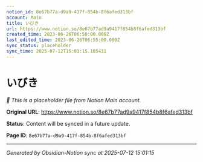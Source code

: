 ```yaml
---
notion_id: 8e67b77a-d9a9-417f-854b-8f6afed313bf
account: Main
title: いびき
url: https://www.notion.so/8e67b77ad9a9417f854b8f6afed313bf
created_time: 2023-06-26T06:50:00.000Z
last_edited_time: 2023-06-26T06:55:00.000Z
sync_status: placeholder
sync_time: 2025-07-12T15:01:15.105431
---
```


# いびき

*🔄 This is a placeholder file from Notion Main account.*

**Original URL**: https://www.notion.so/8e67b77ad9a9417f854b8f6afed313bf

**Status**: Content will be synced in a future update.

**Page ID**: `8e67b77a-d9a9-417f-854b-8f6afed313bf`

---

*Generated by Obsidian-Notion sync at 2025-07-12 15:01:15*
